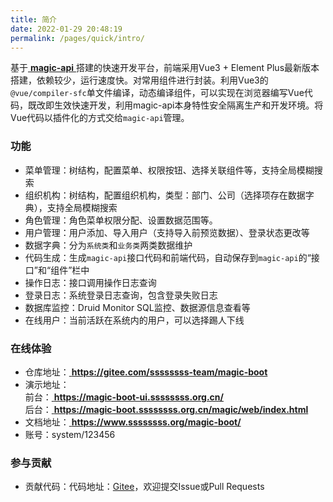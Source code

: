 ```yaml
---
title: 简介
date: 2022-01-29 20:48:19
permalink: /pages/quick/intro/
---
```


基于[ **magic-api** ](https://gitee.com/ssssssss-team/magic-api)搭建的快速开发平台，前端采用Vue3 + Element Plus最新版本搭建，依赖较少，运行速度快。对常用组件进行封装。利用Vue3的`@vue/compiler-sfc`单文件编译，动态编译组件，可以实现在浏览器编写Vue代码，既改即生效快速开发，利用magic-api本身特性安全隔离生产和开发环境。将Vue代码以插件化的方式交给`magic-api`管理。

### 功能
- 菜单管理：树结构，配置菜单、权限按钮、选择关联组件等，支持全局模糊搜索
- 组织机构：树结构，配置组织机构，类型：部门、公司（选择项存在数据字典），支持全局模糊搜索
- 角色管理：角色菜单权限分配、设置数据范围等。
- 用户管理：用户添加、导入用户（支持导入前预览数据）、登录状态更改等
- 数据字典：分为`系统类`和`业务类`两类数据维护
- 代码生成：生成`magic-api`接口代码和前端代码，自动保存到`magic-api`的“接口”和“组件”栏中
- 操作日志：接口调用操作日志查询
- 登录日志：系统登录日志查询，包含登录失败日志
- 数据库监控：Druid Monitor SQL监控、数据源信息查看等
- 在线用户：当前活跃在系统内的用户，可以选择踢人下线

### 在线体验
- 仓库地址：[ **https://gitee.com/ssssssss-team/magic-boot** ](https://gitee.com/ssssssss-team/magic-boot)
- 演示地址：  
  前台：[ **https://magic-boot-ui.ssssssss.org.cn/** ](https://magic-boot-ui.ssssssss.org.cn/)  
  后台：[ **https://magic-boot.ssssssss.org.cn/magic/web/index.html** ](https://magic-boot.ssssssss.org.cn/magic/web/index.html)
- 文档地址：[ **https://www.ssssssss.org/magic-boot/** ](https://www.ssssssss.org/magic-boot/)
- 账号：system/123456

### 参与贡献

- 贡献代码：代码地址：[Gitee](https://gitee.com/ssssssss-team/magic-boot)，欢迎提交Issue或Pull Requests 
